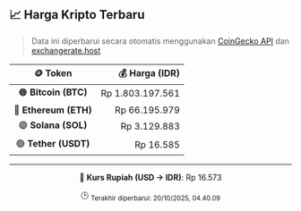 

<!-- HARGA_KRIPTO -->
## 📈 Harga Kripto Terbaru

> Data ini diperbarui secara otomatis menggunakan [CoinGecko API](https://www.coingecko.com/) dan [exchangerate.host](https://exchangerate.host/)

<div align="center">

| 🪙 Token | 💰 Harga (IDR) |
|:------:|---------------:|
| 🟠 **Bitcoin (BTC)**   | Rp 1.803.197.561 |
| 🔵 **Ethereum (ETH)**  | Rp 66.195.979 |
| 🟣 **Solana (SOL)**    | Rp 3.129.883 |
| 🟢 **Tether (USDT)**   | Rp 16.585 |

---

💱 **Kurs Rupiah (USD → IDR)**: Rp 16.573

🕒 <sub>Terakhir diperbarui: 20/10/2025, 04.40.09</sub>

</div>
<!-- /HARGA_KRIPTO -->